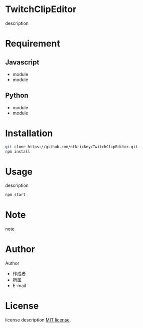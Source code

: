 # TwitchClipEditor

description

# Requirement

## Javascript

* module
* module

## Python

* module
* module

# Installation

```bash
git clone https://github.com/otkrickey/TwitchClipEditor.git
npm install
```

# Usage

description

```bash
npm start
```

# Note

note

# Author

Author

* 作成者
* 所属
* E-mail

# License

license description
[MIT license](https://en.wikipedia.org/wiki/MIT_License).
